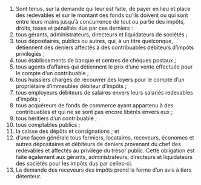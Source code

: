 1) Sont tenus, sur la demande qui leur est faite, de payer en lieu et place des redevables et sur le montant des fonds qu’ils doivent ou qui sont entre leurs mains jusqu’à concurrence de tout ou partie des impôts, droits, taxes et pénalités dus par ces derniers :
1) tous gérants, administrateurs, directeurs et liquidateurs de sociétés ;
1) tous dépositaires, publics ou autres, qui, à un titre quelconque, détiennent
des deniers affectés à des contribuables débiteurs d’impôts privilégiés ;
3) tous établissements de banque et centres de chèques postaux ;
3) tous agents d’affaires qui détiennent le prix d’une vente effectuée pour le
compte d’un contribuable ;
5) tous  huissiers  chargés  de  recouvrer  des  loyers  pour  le  compte  d’un
propriétaire d’immeubles débiteur d’impôts ;
6) tous  employeurs  débiteurs  de  salaires  envers  leurs  salariés  redevables
d’impôts ;
7) tous  acquéreurs  de  fonds  de  commerce  ayant  appartenu  à  des
contribuables et qui ne se sont pas encore libérés envers eux ;
8) tous héritiers d’un contribuable ;
8) tous comptables publics ;
8) la caisse des dépôts et consignations ; et
8) d’une façon générale tous fermiers, locataires, receveurs, économes et
autres dépositaires et débiteurs de deniers provenant du chef des redevables et affectés au privilège du trésor public.
Cette  obligation  est  faite  également  aux  gérants,  administrateurs,  directeurs  et liquidateurs des sociétés pour les impôts dus par celles-ci.
2) La demande des receveurs des impôts prend la forme d’un avis à tiers détenteur.